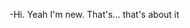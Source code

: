 -Hi. Yeah I'm new. That's... that's about it 

<!---
KetalaWolf/KetalaWolf is a ✨ special ✨ repository because its `README.md` (this file) appears on your GitHub profile.
You can click the Preview link to take a look at your changes.
--->
